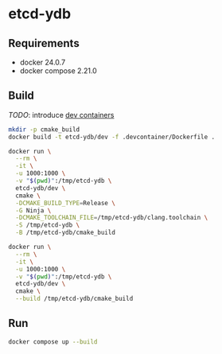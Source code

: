 # etcd-ydb

## Requirements

- docker 24.0.7
- docker compose 2.21.0

## Build

*TODO*: introduce [dev containers](https://containers.dev/)

```bash
mkdir -p cmake_build
docker build -t etcd-ydb/dev -f .devcontainer/Dockerfile .

docker run \
  --rm \
  -it \
  -u 1000:1000 \
  -v "$(pwd)":/tmp/etcd-ydb \
  etcd-ydb/dev \
  cmake \
  -DCMAKE_BUILD_TYPE=Release \
  -G Ninja \
  -DCMAKE_TOOLCHAIN_FILE=/tmp/etcd-ydb/clang.toolchain \
  -S /tmp/etcd-ydb \
  -B /tmp/etcd-ydb/cmake_build

docker run \
  --rm \
  -it \
  -u 1000:1000 \
  -v "$(pwd)":/tmp/etcd-ydb \
  etcd-ydb/dev \
  cmake \
  --build /tmp/etcd-ydb/cmake_build
```

## Run

```bash
docker compose up --build
```
